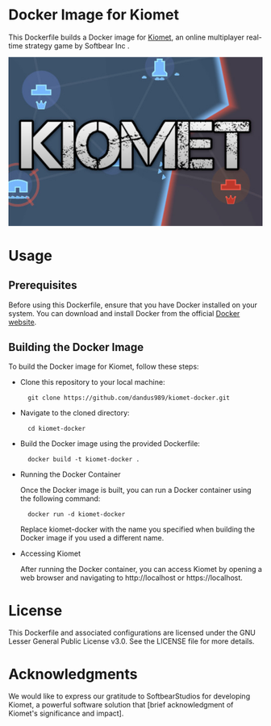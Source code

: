 # Docker Image for Kiomet
This Dockerfile builds a Docker image for [Kiomet](https://github.com/SoftbearStudios/kiomet), an online multiplayer real-time strategy game by Softbear Inc .

![Logo](https://github.com/SoftbearStudios/kiomet/blob/main/assets/branding/512x340.jpg?raw=true)

# Usage

## Prerequisites
Before using this Dockerfile, ensure that you have Docker installed on your system. You can download and install Docker from the official [Docker website](https://www.docker.com/).

## Building the Docker Image
To build the Docker image for Kiomet, follow these steps:

- Clone this repository to your local machine:

        git clone https://github.com/dandus989/kiomet-docker.git

- Navigate to the cloned directory:

        cd kiomet-docker

- Build the Docker image using the provided Dockerfile:

        docker build -t kiomet-docker .

- Running the Docker Container

    Once the Docker image is built, you can run a Docker container using the following command:

        docker run -d kiomet-docker
  
    Replace kiomet-docker with the name you specified when building the Docker image if you used a different name.

- Accessing Kiomet

    After running the Docker container, you can access Kiomet by opening a web browser and navigating to http://localhost or https://localhost.

# License
This Dockerfile and associated configurations are licensed under the GNU Lesser General Public License v3.0. See the LICENSE file for more details.

# Acknowledgments
We would like to express our gratitude to SoftbearStudios for developing Kiomet, a powerful software solution that [brief acknowledgment of Kiomet's significance and impact].
